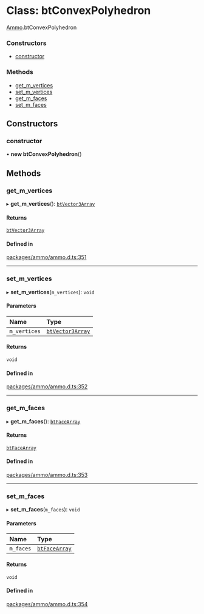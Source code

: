 # Class: btConvexPolyhedron

[Ammo](../modules/Ammo.md).btConvexPolyhedron

### Constructors

- [constructor](Ammo.btConvexPolyhedron.md#constructor)

### Methods

- [get\_m\_vertices](Ammo.btConvexPolyhedron.md#get_m_vertices)
- [set\_m\_vertices](Ammo.btConvexPolyhedron.md#set_m_vertices)
- [get\_m\_faces](Ammo.btConvexPolyhedron.md#get_m_faces)
- [set\_m\_faces](Ammo.btConvexPolyhedron.md#set_m_faces)

## Constructors

### constructor

• **new btConvexPolyhedron**()

## Methods

### get\_m\_vertices

▸ **get_m_vertices**(): [`btVector3Array`](Ammo.btVector3Array.md)

#### Returns

[`btVector3Array`](Ammo.btVector3Array.md)

#### Defined in

[packages/ammo/ammo.d.ts:351](https://github.com/Orillusion/orillusion/blob/main/packages/ammo/ammo.d.ts#L351)

___

### set\_m\_vertices

▸ **set_m_vertices**(`m_vertices`): `void`

#### Parameters

| Name | Type |
| :------ | :------ |
| `m_vertices` | [`btVector3Array`](Ammo.btVector3Array.md) |

#### Returns

`void`

#### Defined in

[packages/ammo/ammo.d.ts:352](https://github.com/Orillusion/orillusion/blob/main/packages/ammo/ammo.d.ts#L352)

___

### get\_m\_faces

▸ **get_m_faces**(): [`btFaceArray`](Ammo.btFaceArray.md)

#### Returns

[`btFaceArray`](Ammo.btFaceArray.md)

#### Defined in

[packages/ammo/ammo.d.ts:353](https://github.com/Orillusion/orillusion/blob/main/packages/ammo/ammo.d.ts#L353)

___

### set\_m\_faces

▸ **set_m_faces**(`m_faces`): `void`

#### Parameters

| Name | Type |
| :------ | :------ |
| `m_faces` | [`btFaceArray`](Ammo.btFaceArray.md) |

#### Returns

`void`

#### Defined in

[packages/ammo/ammo.d.ts:354](https://github.com/Orillusion/orillusion/blob/main/packages/ammo/ammo.d.ts#L354)
